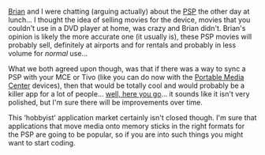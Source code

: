 [Brian](http://www.bufferoverrun.net) and I were chatting (arguing actually) about the [PSP](http://www.psps4free.com/default.aspx?r=315551) the other day at lunch... I thought the idea of selling movies for the device, movies that you couldn't use in a DVD player at home, was crazy and Brian didn't. Brian's opinion is likely the more accurate one (it usually is), these PSP movies will probably sell, definitely at airports and for rentals and probably in less volume for _normal_ use...

What we both agreed upon though, was that if there was a way to sync a PSP with your MCE or Tivo (like you can do now with the [Portable Media Center](http://www.microsoft.com/windowsmobile/portablemediacenter/default.mspx) devices), then that would be totally cool and would probably be a killer app for a lot of people... [well, here you go](http://homeentertainment.engadget.com/entry/1234000783037778/)... it sounds like it isn't very polished, but I'm sure there will be improvements over time.

This &#8216;hobbyist' application market certainly isn't closed though. I'm sure that applications that move media onto memory sticks in the right formats for the PSP are going to be popular, so if you are into such things you might want to start coding.